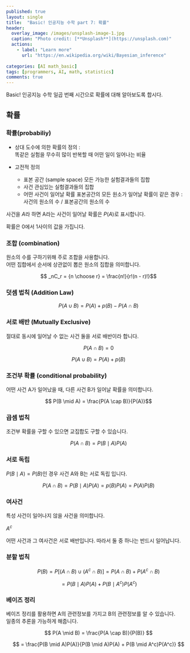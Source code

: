 ```yaml
---
published: true
layout: single
title:  "Basic! 인공지능 수학 part 7: 확률"
header:
  overlay_image: /images/unsplash-image-1.jpg
  caption: "Photo credit: [**Unsplash**](https://unsplash.com)"
  actions:
    - label: "Learn more"
      url: "https://en.wikipedia.org/wiki/Bayesian_inference"
      
categories: [AI math_basic]
tags: [programmers, AI, math, statistics]
comments: true
---
```


Basic! 인공지능 수학 일곱 번째 시간으로 확률에 대해 알아보도록 합시다. 

## 확률

### 확률(probabiliy)

* 상대 도수에 의한 확률의 정의 :  
똑같은 실험을 무수히 많이 반복할 때 어떤 일이 일어나는 비율

* 고전적 정의 
    + 표본 공간 (sample space)
        모든 가능한 실험결과들의 집합
    + 사건 
        관심있는 실험결과들의 집합
    + 어떤 사건이 일어날 확률
        표본공간의 모든 원소가 일어날 확률이 같은 경우 :  
        사건의 원소의 수 / 표본공간의 원소의 수  

사건을 $A$라 하면 A라는 사건이 일어날 확률은 $P(A)$로 표시합니다.

확률은 0에서 1사이의 값을 가집니다. 

### 조합 (combination)

원소의 수를 구하기위해 주로 조합을 사용합니다.  
어떤 집합에서 순서에 상관없이 뽑은 원소의 집합을 의미합니다. 

$$ _nC_r = {n \choose r} = \frac{n!}{r!(n - r)!}$$

### 덧셈 법칙 (Addition Law)

$$ P(A \cup B) = P(A) + p(B) - P(A \cap B)$$

### 서로 배반 (Mutually Exclusive)

절대로 동시에 일어날 수 없는 사건 둘을 서로 배반이라 합니다. 

$$P(A \cap B) = 0$$  

$$P(A \cup B) = P(A) + p(B)$$

### 조건부 확률 (conditional probability)

어떤 사건 A가 일어났을 때, 다른 사건 B가 일어날 확률을 의미합니다.  

$$ P(B \mid A) = \frac{P(A \cap B)}{P(A)}$$

### 곱셈 법칙 

조건부 확률을 구할 수 있으면 교집합도 구할 수 있습니다.  

$$ P(A \cap B) = P(B \mid A)P(A)$$

### 서로 독립 

$P(B \mid A) = P(B)$인 경우 사건 A와 B는 서로 독립 입니다.  

$$ P(A \cap B) = P(B \mid A)P(A) = p(B)P(A) = P(A)P(B) $$

### 여사건 

특성 사건이 일어나지 않을 사건을 의미합니다. 

$A^c$

어떤 사건과 그 여사건은 서로 배반입니다. 따라서 둘 중 하나는 반드시 일어납니다. 

### 분할 법칙 

$$ P(B) = P[(A \cap B) \cup (A^c \cap B)] = P(A \cap B) + P(A^c \cap B) $$  

$$ = P(B \mid A)P(A) + P(B \mid A^c)P(A^c)$$

### 베이즈 정리 

베이즈 정리를 활용하면 A의 관련정보를 가지고 B의 관련정보를 알 수 있습니다.  
일종의 추론을 가능하게 해줍니다.

$$ P(A \mid B) = \frac{P(A \cap B)}{P(B)} $$  

$$ = \frac{P(B \mid A)P(A)}{P(B \mid A)P(A) + P(B \mid A^c)P(A^c)} $$






